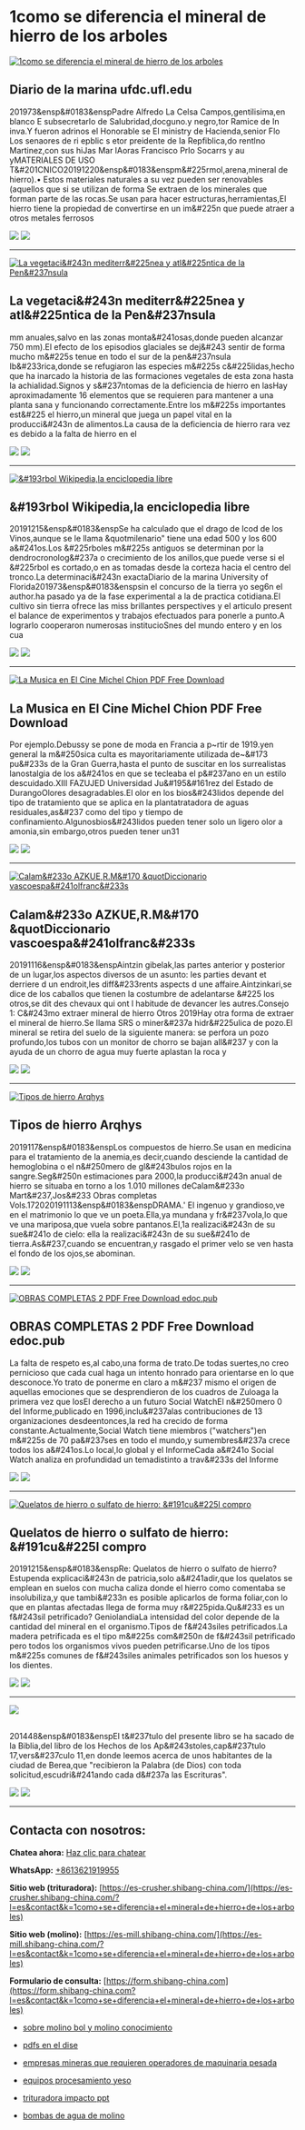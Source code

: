 # 1como se diferencia el mineral de hierro de los arboles

<a href="https://swt.shibang-china.com/?l=es&img&k=1como+se+diferencia+el+mineral+de+hierro+de+los+arboles" target="_blank">![1como se diferencia el mineral de hierro de los arboles](http://static.shibang-china.com/all-800x300/290.jpg)</a>

## Diario de la marina ufdc.ufl.edu
201973&ensp&#0183&enspPadre Alfredo La Celsa Campos,gentilisima,en blanco E subsecretarlo de Salubridad,docguno.y negro,tor Ramice de In inva.Y fueron adrinos el Honorable se El ministry de Hacienda,senior Flo Los senaores de ri epblic s etor preidente de Ia Repfiblica,do rentlno Martinez,con sus hiJas Mar lAoras Francisco Prlo Socarrs y au yMATERIALES DE USO T&#201CNICO20191220&ensp&#0183&enspm&#225rmol,arena,mineral de hierro).• Estos materiales naturales a su vez pueden ser renovables (aquellos que si se utilizan de forma Se extraen de los minerales que forman parte de las rocas.Se usan para hacer estructuras,herramientas,El hierro tiene la propiedad de convertirse en un im&#225n que puede atraer a otros metales ferrosos


<a href="https://whatsapp.shibangsoft.com/WhatsApp.php" target="_blank" title="WhatsApp">![](http://static.shibang-china.com/icon/whatsapp.png)</a> <a href="https://swt.shibang-china.com/?l=es&icon&k=1como+se+diferencia+el+mineral+de+hierro+de+los+arboles" target="_blank">![](http://static.shibang-china.com/icon/chat-es.png)</a>

---

<a href="https://swt.shibang-china.com/?l=es&img&k=1como+se+diferencia+el+mineral+de+hierro+de+los+arboles" target="_blank">![La vegetaci&#243n mediterr&#225nea y atl&#225ntica de la Pen&#237nsula](http://static.shibang-china.com/all-800x300/543.jpg)</a>

## La vegetaci&#243n mediterr&#225nea y atl&#225ntica de la Pen&#237nsula
mm anuales,salvo en las zonas monta&#241osas,donde pueden alcanzar 750 mm).El efecto de los episodios glaciales se dej&#243 sentir de forma mucho m&#225s tenue en todo el sur de la pen&#237nsula Ib&#233rica,donde se refugiaron las especies m&#225s c&#225lidas,hecho que ha inarcado la historia de las formaciones vegetales de esta zona hasta la achialidad.Signos y s&#237ntomas de la deficiencia de hierro en lasHay aproximadamente 16 elementos que se requieren para mantener a una planta sana y funcionando correctamente.Entre los m&#225s importantes est&#225 el hierro,un mineral que juega un papel vital en la producci&#243n de alimentos.La causa de la deficiencia de hierro rara vez es debido a la falta de hierro en el


<a href="https://whatsapp.shibangsoft.com/WhatsApp.php" target="_blank" title="WhatsApp">![](http://static.shibang-china.com/icon/whatsapp.png)</a> <a href="https://swt.shibang-china.com/?l=es&icon&k=1como+se+diferencia+el+mineral+de+hierro+de+los+arboles" target="_blank">![](http://static.shibang-china.com/icon/chat-es.png)</a>

---

<a href="https://swt.shibang-china.com/?l=es&img&k=1como+se+diferencia+el+mineral+de+hierro+de+los+arboles" target="_blank">![&#193rbol Wikipedia,la enciclopedia libre](http://static.shibang-china.com/all-800x300/1237.jpg)</a>

## &#193rbol Wikipedia,la enciclopedia libre
20191215&ensp&#0183&enspSe ha calculado que el drago de Icod de los Vinos,aunque se le llama &quotmilenario" tiene una edad 500 y los 600 a&#241os.Los &#225rboles m&#225s antiguos se determinan por la dendrocronolog&#237a o crecimiento de los anillos,que puede verse si el &#225rbol es cortado,o en as tomadas desde la corteza hacia el centro del tronco.La determinaci&#243n exactaDiario de la marina University of Florida201973&ensp&#0183&enspsin el concurso de la tierra yo seg6n el author.ha pasado ya de la fase experimental a la de practica cotidiana.El cultivo sin tierra ofrece las miss brillantes perspectives y el articulo present el balance de experimentos y trabajos efectuados para ponerle a punto.A lograrlo cooperaron numerosas institucioSnes del mundo entero y en los cua


<a href="https://whatsapp.shibangsoft.com/WhatsApp.php" target="_blank" title="WhatsApp">![](http://static.shibang-china.com/icon/whatsapp.png)</a> <a href="https://swt.shibang-china.com/?l=es&icon&k=1como+se+diferencia+el+mineral+de+hierro+de+los+arboles" target="_blank">![](http://static.shibang-china.com/icon/chat-es.png)</a>

---

<a href="https://swt.shibang-china.com/?l=es&img&k=1como+se+diferencia+el+mineral+de+hierro+de+los+arboles" target="_blank">![La Musica en El Cine Michel Chion PDF Free Download](http://static.shibang-china.com/all-800x300/553.jpg)</a>

## La Musica en El Cine Michel Chion PDF Free Download
Por ejemplo.Debussy se pone de moda en Francia a p~rtir de 1919.yen general la m&#250sica culta es mayoritariamente utilizada de~&#173 pu&#233s de la Gran Guerra,hasta el punto de suscitar en los surrealistas lanostalgia de los a&#241os en que se tecleaba el p&#237ano en un estilo descuidado.XIII FAZUJED Universidad Ju&#195&#161rez del Estado de DurangoOlores desagradables.El olor en los bios&#243lidos depende del tipo de tratamiento que se aplica en la plantatratadora de aguas residuales,as&#237 como del tipo y tiempo de confinamiento.Algunosbios&#243lidos pueden tener solo un ligero olor a amonia,sin embargo,otros pueden tener un31


<a href="https://whatsapp.shibangsoft.com/WhatsApp.php" target="_blank" title="WhatsApp">![](http://static.shibang-china.com/icon/whatsapp.png)</a> <a href="https://swt.shibang-china.com/?l=es&icon&k=1como+se+diferencia+el+mineral+de+hierro+de+los+arboles" target="_blank">![](http://static.shibang-china.com/icon/chat-es.png)</a>

---

<a href="https://swt.shibang-china.com/?l=es&img&k=1como+se+diferencia+el+mineral+de+hierro+de+los+arboles" target="_blank">![Calam&#233o AZKUE,R.M&#170 &quotDiccionario vascoespa&#241olfranc&#233s](http://static.shibang-china.com/all-800x300/1139.jpg)</a>

## Calam&#233o AZKUE,R.M&#170 &quotDiccionario vascoespa&#241olfranc&#233s
20191116&ensp&#0183&enspAintzin gibelak,las partes anterior y posterior de un lugar,los aspectos diversos de un asunto: les parties devant et derriere d un endroit,les diff&#233rents aspects d une affaire.Aintzinkari,se dice de los caballos que tienen la costumbre de adelantarse &#225 los otros,se dit des chevaux qui ont l habitude de devancer les autres.Consejo 1: C&#243mo extraer mineral de hierro Otros 2019Hay otra forma de extraer el mineral de hierro.Se llama SRS o miner&#237a hidr&#225ulica de pozo.El mineral se retira del suelo de la siguiente manera: se perfora un pozo profundo,los tubos con un monitor de chorro se bajan all&#237 y con la ayuda de un chorro de agua muy fuerte aplastan la roca y


<a href="https://whatsapp.shibangsoft.com/WhatsApp.php" target="_blank" title="WhatsApp">![](http://static.shibang-china.com/icon/whatsapp.png)</a> <a href="https://swt.shibang-china.com/?l=es&icon&k=1como+se+diferencia+el+mineral+de+hierro+de+los+arboles" target="_blank">![](http://static.shibang-china.com/icon/chat-es.png)</a>

---

<a href="https://swt.shibang-china.com/?l=es&img&k=1como+se+diferencia+el+mineral+de+hierro+de+los+arboles" target="_blank">![Tipos de hierro Arqhys](http://static.shibang-china.com/all-800x300/271.jpg)</a>

## Tipos de hierro Arqhys
2019117&ensp&#0183&enspLos compuestos de hierro.Se usan en medicina para el tratamiento de la anemia,es decir,cuando desciende la cantidad de hemoglobina o el n&#250mero de gl&#243bulos rojos en la sangre.Seg&#250n estimaciones para 2000,la producci&#243n anual de hierro se situaba en torno a los 1.010 millones deCalam&#233o Mart&#237,Jos&#233 Obras completas Vols.172020191113&ensp&#0183&enspDRAMA.' El ingenuo y grandioso,ve en el matrimonio lo que ve un poeta.Ella,ya mundana y fr&#237vola,lo que ve una mariposa,que vuela sobre pantanos.El,1a realizaci&#243n de su sue&#241o de cielo: ella la realizaci&#243n de su sue&#241o de tierra.As&#237,cuando se encuentran,y rasgado el primer velo se ven hasta el fondo de los ojos,se abominan.


<a href="https://whatsapp.shibangsoft.com/WhatsApp.php" target="_blank" title="WhatsApp">![](http://static.shibang-china.com/icon/whatsapp.png)</a> <a href="https://swt.shibang-china.com/?l=es&icon&k=1como+se+diferencia+el+mineral+de+hierro+de+los+arboles" target="_blank">![](http://static.shibang-china.com/icon/chat-es.png)</a>

---

<a href="https://swt.shibang-china.com/?l=es&img&k=1como+se+diferencia+el+mineral+de+hierro+de+los+arboles" target="_blank">![OBRAS COMPLETAS 2 PDF Free Download edoc.pub](http://static.shibang-china.com/all-800x300/1277.jpg)</a>

## OBRAS COMPLETAS 2 PDF Free Download edoc.pub
La falta de respeto es,al cabo,una forma de trato.De todas suertes,no creo pernicioso que cada cual haga un intento honrado para orientarse en lo que desconoce.Yo trato de ponerme en claro a m&#237 mismo el origen de aquellas emociones que se desprendieron de los cuadros de Zuloaga la primera vez que losEl derecho a un futuro Social WatchEl n&#250mero 0 del Informe,publicado en 1996,inclu&#237alas contribuciones de 13 organizaciones desdeentonces,la red ha crecido de forma constante.Actualmente,Social Watch tiene miembros ("watchers")en m&#225s de 70 pa&#237ses en todo el mundo,y sumembres&#237a crece todos los a&#241os.Lo local,lo global y el InformeCada a&#241o Social Watch analiza en profundidad un temadistinto a trav&#233s del Informe


<a href="https://whatsapp.shibangsoft.com/WhatsApp.php" target="_blank" title="WhatsApp">![](http://static.shibang-china.com/icon/whatsapp.png)</a> <a href="https://swt.shibang-china.com/?l=es&icon&k=1como+se+diferencia+el+mineral+de+hierro+de+los+arboles" target="_blank">![](http://static.shibang-china.com/icon/chat-es.png)</a>

---

<a href="https://swt.shibang-china.com/?l=es&img&k=1como+se+diferencia+el+mineral+de+hierro+de+los+arboles" target="_blank">![Quelatos de hierro o sulfato de hierro: &#191cu&#225l compro](http://static.shibang-china.com/all-800x300/1223.jpg)</a>

## Quelatos de hierro o sulfato de hierro: &#191cu&#225l compro
20191215&ensp&#0183&enspRe: Quelatos de hierro o sulfato de hierro? Estupenda explicaci&#243n de patricia,solo a&#241adir,que los quelatos se emplean en suelos con mucha caliza donde el hierro como comentaba se insolubiliza,y que tambi&#233n es posible aplicarlos de forma foliar,con lo que en plantas afectadas llega de forma muy r&#225pida.Qu&#233 es un f&#243sil petrificado? GeniolandiaLa intensidad del color depende de la cantidad del mineral en el organismo.Tipos de f&#243siles petrificados.La madera petrificada es el tipo m&#225s com&#250n de f&#243sil petrificado pero todos los organismos vivos pueden petrificarse.Uno de los tipos m&#225s comunes de f&#243siles animales petrificados son los huesos y los dientes.


<a href="https://whatsapp.shibangsoft.com/WhatsApp.php" target="_blank" title="WhatsApp">![](http://static.shibang-china.com/icon/whatsapp.png)</a> <a href="https://swt.shibang-china.com/?l=es&icon&k=1como+se+diferencia+el+mineral+de+hierro+de+los+arboles" target="_blank">![](http://static.shibang-china.com/icon/chat-es.png)</a>

---

<a href="https://swt.shibang-china.com/?l=es&img&k=1como+se+diferencia+el+mineral+de+hierro+de+los+arboles" target="_blank">![](http://static.shibang-china.com/all-800x300/1257.jpg)</a>

## 
201448&ensp&#0183&enspEl t&#237tulo del presente libro se ha sacado de la Biblia,del libro de los Hechos de los Ap&#243stoles,cap&#237tulo 17,vers&#237culo 11,en donde leemos acerca de unos habitantes de la ciudad de Berea,que "recibieron la Palabra (de Dios) con toda solicitud,escudri&#241ando cada d&#237a las Escrituras".

<a href="https://whatsapp.shibangsoft.com/WhatsApp.php" target="_blank" title="WhatsApp">![](http://static.shibang-china.com/icon/whatsapp.png)</a> <a href="https://swt.shibang-china.com/?l=es&icon&k=1como+se+diferencia+el+mineral+de+hierro+de+los+arboles" target="_blank">![](http://static.shibang-china.com/icon/chat-es.png)</a>

---
## Contacta con nosotros:

**Chatea ahora:** [Haz clic para chatear](https://swt.shibang-china.com?l=es&contact&k=1como+se+diferencia+el+mineral+de+hierro+de+los+arboles)

**WhatsApp:**  [+8613621919955](https://whatsapp.shibangsoft.com/WhatsApp.php)

**Sitio web (trituradora):** [https://es-crusher.shibang-china.com/](https://es-crusher.shibang-china.com/?l=es&contact&k=1como+se+diferencia+el+mineral+de+hierro+de+los+arboles)

**Sitio web (molino):** [https://es-mill.shibang-china.com/](https://es-mill.shibang-china.com/?l=es&contact&k=1como+se+diferencia+el+mineral+de+hierro+de+los+arboles)

**Formulario de consulta:** [https://form.shibang-china.com](https://form.shibang-china.com?l=es&contact&k=1como+se+diferencia+el+mineral+de+hierro+de+los+arboles)

* [sobre molino bol y molino conocimiento](../95/sobre%20molino%20bol%20y%20molino%20conocimiento.md)

* [pdfs en el dise](../83/pdfs%20en%20el%20dise.md)

* [empresas mineras que requieren operadores de maquinaria pesada](../93/empresas%20mineras%20que%20requieren%20operadores%20de%20maquinaria%20pesada.md)

* [equipos procesamiento yeso](../85/equipos%20procesamiento%20yeso.md)

* [trituradora impacto ppt](../81/trituradora%20impacto%20ppt.md)

* [bombas de agua de molino](../95/bombas%20de%20agua%20de%20molino.md)